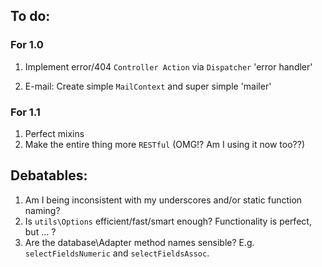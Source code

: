 
To do:
------

### For 1.0

1. Implement error/404 `Controller Action` via `Dispatcher` 'error handler'

1. E-mail: Create simple `MailContext` and super simple 'mailer'

### For 1.1

1. Perfect mixins
2. Make the entire thing more `RESTful` (OMG!? Am I using it now too??)

Debatables:
-----------

1. Am I being inconsistent with my underscores and/or static function naming?
3. Is `utils\Options` efficient/fast/smart enough? Functionality is perfect, but ... ?
4. Are the database\Adapter method names sensible? E.g. `selectFieldsNumeric` and `selectFieldsAssoc`.

